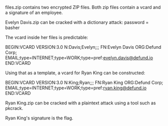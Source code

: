 files.zip contains two encrypted ZIP files. Both zip files contain 
a vcard and a signature of an employee.

Evelyn Davis.zip can be cracked with a dictionary attack:
password = basher

The vcard inside her files is predictable:

BEGIN:VCARD
VERSION:3.0
N:Davis;Evelyn;;;
FN:Evelyn Davis
ORG:Defund Corp;
EMAIL;type=INTERNET;type=WORK;type=pref:evelyn.davis@defund.io
END:VCARD

Using that as a template, a vcard for Ryan King can be constructed:

BEGIN:VCARD
VERSION:3.0
N:King;Ryan;;;
FN:Ryan King
ORG:Defund Corp;
EMAIL;type=INTERNET;type=WORK;type=pref:ryan.king@defund.io
END:VCARD

Ryan King.zip can be cracked with a plaintext attack using a tool
such as pkcrack.

Ryan King's signature is the flag.